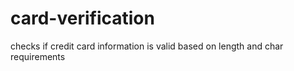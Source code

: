 # card-verification
checks if credit card information is valid based on length and char requirements
